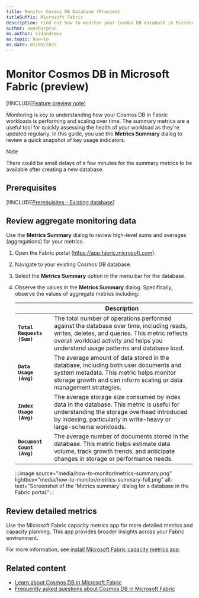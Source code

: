 ```yaml
---
title: Monitor Cosmos DB Database (Preview)
titleSuffix: Microsoft Fabric
description: Find out how to monitor your Cosmos DB database in Microsoft Fabric during the preview, including available metrics and monitoring tools.
author: seesharprun
ms.author: sidandrews
ms.topic: how-to
ms.date: 07/03/2025
---
```


# Monitor Cosmos DB in Microsoft Fabric (preview)

[!INCLUDE[Feature preview note](../../includes/feature-preview-note.md)]

Monitoring is key to understanding how your Cosmos DB in Fabric workloads is performing and scaling over time. The summary metrics are a useful tool for quickly assessing the health of your workload as they're updated regularly. In this guide, you use the **Metrics Summary** dialog to review a quick snapshot of key usage indicators.

> [!NOTE]
> There could be small delays of a few minutes for the summary metrics to be available after creating a new database.

## Prerequisites

[!INCLUDE[Prerequisites - Existing database](includes/prerequisite-existing-database.md)]

## Review aggregate monitoring data

Use the **Metrics Summary** dialog to review high-level sums and averages (aggregations) for your metrics.

1. Open the Fabric portal (<https://app.fabric.microsoft.com>).

1. Navigate to your existing Cosmos DB database.

1. Select the **Metrics Summary** option in the menu bar for the database.

1. Observe the values in the **Metrics Summary** dialog. Specifically, observe the values of aggregate metrics including:

    | | Description |
    | --- | --- |
    | **`Total Requests (Sum)`** | The total number of operations performed against the database over time, including reads, writes, deletes, and queries. This metric reflects overall workload activity and helps you understand usage patterns and database load. |
    | **`Data Usage (Avg)`** | The average amount of data stored in the database, including both user documents and system metadata. This metric helps monitor storage growth and can inform scaling or data management strategies. |
    | **`Index Usage (Avg)`** | The average storage size consumed by index data in the database. This metric is useful for understanding the storage overhead introduced by indexing, particularly in write-heavy or large-schema workloads. |
    | **`Document Count (Avg)`** | The average number of documents stored in the database. This metric helps estimate data volume, track growth trends, and anticipate changes in storage or performance needs. |

    :::image source="media/how-to-monitor/metrics-summary.png" lightbox="media/how-to-monitor/metrics-summary-full.png" alt-text="Screenshot of the 'Metrics summary' dialog for a database in the Fabric portal.":::

## Review detailed metrics

Use the Microsoft Fabric capacity metrics app for more detailed metrics and capacity planning. This app provides broader insights across your Fabric environment.

For more information, see [install Microsoft Fabric capacity metrics app](../../enterprise/metrics-app-install.md).

## Related content

- [Learn about Cosmos DB in Microsoft Fabric](overview.md)
- [Frequently asked questions about Cosmos DB in Microsoft Fabric](faq.yml)
